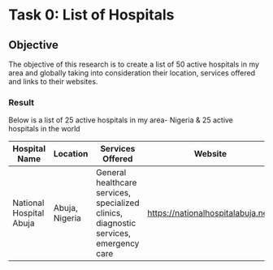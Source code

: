 # Task 0: List of Hospitals

## Objective
The objective of this research is to create a list of 50 active hospitals in my area and globally taking into consideration their location, services offered and links to their websites.

### Result 
Below is a list of 25 active hospitals in my area- Nigeria & 25 active hospitals in the world

| Hospital Name | Location | Services Offered | Website |
| ------------- | -------- | ---------------- | ------- |
| National Hospital Abuja | Abuja, Nigeria | General healthcare services, specialized clinics, diagnostic services, emergency care | https://nationalhospitalabuja.net/ |